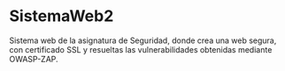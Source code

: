 # SistemaWeb2

Sistema web de la asignatura de Seguridad, donde crea una web segura, con certificado SSL y resueltas las vulnerabilidades obtenidas mediante OWASP-ZAP. 
